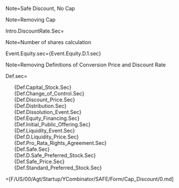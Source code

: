Note=Safe Discount, No Cap

Note=Removing Cap

Intro.DiscountRate.Sec=</i>

Note=Number of shares calculation

Event.Equity.sec={Event.Equity.D.1.sec}

Note=Removing Definitions of Conversion Price and Discount Rate

Def.sec=<ul type="none"><li>{Def.Capital_Stock.Sec}<li>{Def.Change_of_Control.Sec}<li>{Def.Discount_Price.Sec}<li>{Def.Distribution.Sec}<li>{Def.Dissolution_Event.Sec}<li>{Def.Equity_Financing.Sec}<li>{Def.Initial_Public_Offering.Sec}<li>{Def.Liquidity_Event.Sec}<li>{Def.D.Liquidity_Price.Sec}<li>{Def.Pro_Rata_Rights_Agreement.Sec}<li>{Def.Safe.Sec}<li>{Def.D.Safe_Preferred_Stock.Sec}<li>{Def.Safe_Price.Sec}<li>{Def.Standard_Preferred_Stock.Sec}</ul>

=[F/US/00/Agt/Startup/YCombinator/SAFE/Form/Cap_Discount/0.md]
